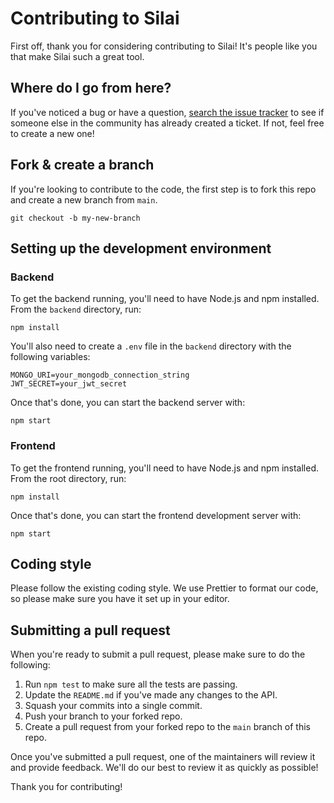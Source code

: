 # Contributing to Silai

First off, thank you for considering contributing to Silai! It's people like you that make Silai such a great tool.

## Where do I go from here?

If you've noticed a bug or have a question, [search the issue tracker](https://github.com/your-repo/issues) to see if someone else in the community has already created a ticket. If not, feel free to create a new one!

## Fork & create a branch

If you're looking to contribute to the code, the first step is to fork this repo and create a new branch from `main`.

```
git checkout -b my-new-branch
```

## Setting up the development environment

### Backend

To get the backend running, you'll need to have Node.js and npm installed. From the `backend` directory, run:

```
npm install
```

You'll also need to create a `.env` file in the `backend` directory with the following variables:

```
MONGO_URI=your_mongodb_connection_string
JWT_SECRET=your_jwt_secret
```

Once that's done, you can start the backend server with:

```
npm start
```

### Frontend

To get the frontend running, you'll need to have Node.js and npm installed. From the root directory, run:

```
npm install
```

Once that's done, you can start the frontend development server with:

```
npm start
```

## Coding style

Please follow the existing coding style. We use Prettier to format our code, so please make sure you have it set up in your editor.

## Submitting a pull request

When you're ready to submit a pull request, please make sure to do the following:

1.  Run `npm test` to make sure all the tests are passing.
2.  Update the `README.md` if you've made any changes to the API.
3.  Squash your commits into a single commit.
4.  Push your branch to your forked repo.
5.  Create a pull request from your forked repo to the `main` branch of this repo.

Once you've submitted a pull request, one of the maintainers will review it and provide feedback. We'll do our best to review it as quickly as possible!

Thank you for contributing!
